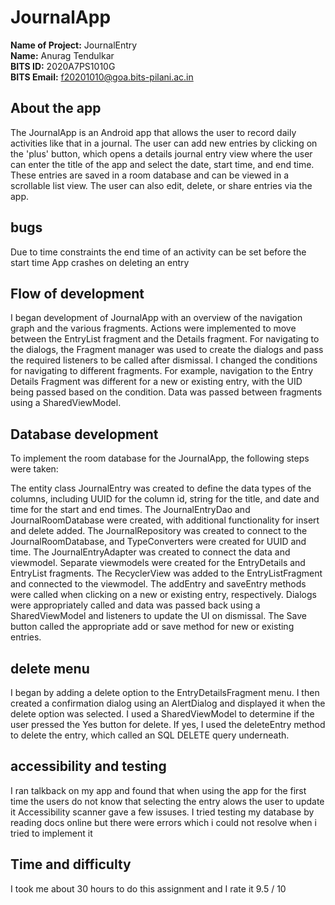 # JournalApp

<b/>Name of Project:</b> JournalEntry <br/> 
<b/>Name:</b>            Anurag Tendulkar<br/>
<b/>BITS ID:</b>         2020A7PS1010G<br/>
<b/>BITS Email:</b>      f20201010@goa.bits-pilani.ac.in<br/>

<h2/> About the app </h2>
The JournalApp is an Android app that allows the user to record daily activities like that in a journal. The user can add new entries by clicking on the 'plus' button, which opens a details journal entry view where the user can enter the title of the app and select the date, start time, and end time. These entries are saved in a room database and can be viewed in a scrollable list view. The user can also edit, delete, or share entries via the app.

<h2/> bugs </h2>
Due to time constraints the end time of an activity can be set before the start time
App crashes on deleting an entry

<h2/> Flow of development </h2>
I began development of JournalApp with an overview of the navigation graph and the various fragments. Actions were implemented to move between the EntryList fragment and the Details fragment. For navigating to the dialogs, the Fragment manager was used to create the dialogs and pass the required listeners to be called after dismissal. I changed the conditions for navigating to different fragments. For example, navigation to the Entry Details Fragment was different for a new or existing entry, with the UID being passed based on the condition. Data was passed between fragments using a SharedViewModel.

<h2/> Database development </h2>
To implement the room database for the JournalApp, the following steps were taken:

The entity class JournalEntry was created to define the data types of the columns, including UUID for the column id, string for the title, and date and time for the start and end times.
The JournalEntryDao and JournalRoomDatabase were created, with additional functionality for insert and delete added.
The JournalRepository was created to connect to the JournalRoomDatabase, and TypeConverters were created for UUID and time.
The JournalEntryAdapter was created to connect the data and viewmodel. Separate viewmodels were created for the EntryDetails and EntryList fragments.
The RecyclerView was added to the EntryListFragment and connected to the viewmodel.
The addEntry and saveEntry methods were called when clicking on a new or existing entry, respectively.
Dialogs were appropriately called and data was passed back using a SharedViewModel and listeners to update the UI on dismissal.
The Save button called the appropriate add or save method for new or existing entries.

<h2/> delete menu </h2>
I began by adding a delete option to the EntryDetailsFragment menu. I then created a confirmation dialog using an AlertDialog and displayed it when the delete option was selected. I used a SharedViewModel to determine if the user pressed the Yes button for delete. If yes, I used the deleteEntry method to delete the entry, which called an SQL DELETE query underneath.

<h2/> accessibility and testing </h2>
I ran talkback on my app and found that when using the app for the first time the users do not know that selecting the entry alows the user to update it
Accessibility scanner gave a few issuses.
I tried testing my database by reading docs online but there were errors which i could not resolve when i tried to implement it

<h2/> Time and difficulty </h2>
I took me about 30 hours to do this assignment and I rate it 9.5 / 10
